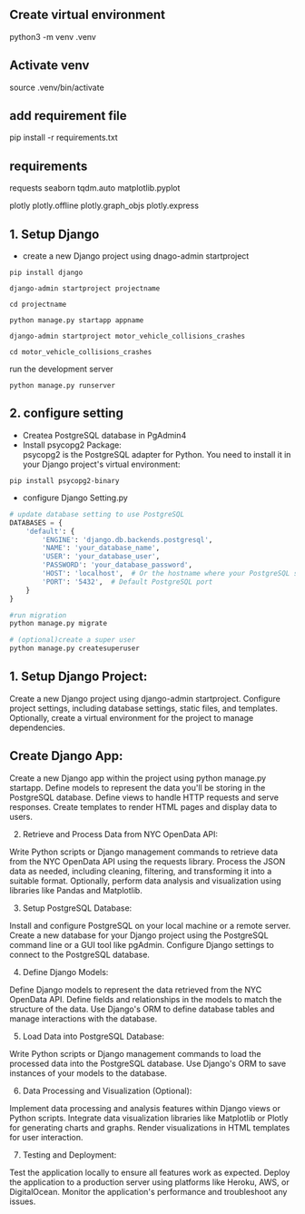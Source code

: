 ## Create virtual environment

python3 -m venv .venv

## Activate venv

source .venv/bin/activate

## add requirement file

pip install -r requirements.txt

## requirements

requests
seaborn
tqdm.auto
matplotlib.pyplot

plotly
plotly.offline
plotly.graph_objs
plotly.express

## 1. Setup Django

- create a new Django project using dnago-admin startproject

```plain
pip install django

django-admin startproject projectname

cd projectname

python manage.py startapp appname

django-admin startproject motor_vehicle_collisions_crashes

cd motor_vehicle_collisions_crashes
```

run the development server

```
python manage.py runserver
```

## 2. configure setting

- Createa PostgreSQL database in PgAdmin4
- Install psycopg2 Package:<br>
  psycopg2 is the PostgreSQL adapter for Python. You need to install it in your Django project's virtual environment:

```
pip install psycopg2-binary
```

- configure Django Setting.py

```python
# update database setting to use PostgreSQL
DATABASES = {
    'default': {
        'ENGINE': 'django.db.backends.postgresql',
        'NAME': 'your_database_name',
        'USER': 'your_database_user',
        'PASSWORD': 'your_database_password',
        'HOST': 'localhost',  # Or the hostname where your PostgreSQL server is running
        'PORT': '5432',  # Default PostgreSQL port
    }
}

#run migration
python manage.py migrate

# (optional)create a super user
python manage.py createsuperuser
```

## 1. Setup Django Project:

Create a new Django project using django-admin startproject.
Configure project settings, including database settings, static files, and templates.
Optionally, create a virtual environment for the project to manage dependencies.

## Create Django App:

Create a new Django app within the project using python manage.py startapp.
Define models to represent the data you'll be storing in the PostgreSQL database.
Define views to handle HTTP requests and serve responses.
Create templates to render HTML pages and display data to users.

2. Retrieve and Process Data from NYC OpenData API:

Write Python scripts or Django management commands to retrieve data from the NYC OpenData API using the requests library.
Process the JSON data as needed, including cleaning, filtering, and transforming it into a suitable format.
Optionally, perform data analysis and visualization using libraries like Pandas and Matplotlib.

3. Setup PostgreSQL Database:

Install and configure PostgreSQL on your local machine or a remote server.
Create a new database for your Django project using the PostgreSQL command line or a GUI tool like pgAdmin.
Configure Django settings to connect to the PostgreSQL database.

4. Define Django Models:

Define Django models to represent the data retrieved from the NYC OpenData API.
Define fields and relationships in the models to match the structure of the data.
Use Django's ORM to define database tables and manage interactions with the database.

5. Load Data into PostgreSQL Database:

Write Python scripts or Django management commands to load the processed data into the PostgreSQL database.
Use Django's ORM to save instances of your models to the database.

6. Data Processing and Visualization (Optional):

Implement data processing and analysis features within Django views or Python scripts.
Integrate data visualization libraries like Matplotlib or Plotly for generating charts and graphs.
Render visualizations in HTML templates for user interaction.

7. Testing and Deployment:

Test the application locally to ensure all features work as expected.
Deploy the application to a production server using platforms like Heroku, AWS, or DigitalOcean.
Monitor the application's performance and troubleshoot any issues.

```

```

```

```

```

```
